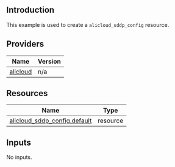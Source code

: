 <!-- BEGIN_TF_DOCS -->
## Introduction

This example is used to create a `alicloud_sddp_config` resource.

## Providers

| Name | Version |
|------|---------|
| <a name="provider_alicloud"></a> [alicloud](#provider\_alicloud) | n/a |

## Resources

| Name | Type |
|------|------|
| [alicloud_sddp_config.default](https://registry.terraform.io/providers/aliyun/alicloud/latest/docs/resources/sddp_config) | resource |

## Inputs

No inputs.
<!-- END_TF_DOCS -->    